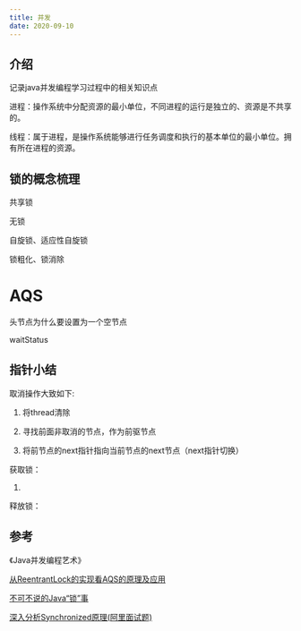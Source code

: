 ```yaml
---
title: 并发
date: 2020-09-10
---
```


## 介绍

记录java并发编程学习过程中的相关知识点

进程：操作系统中分配资源的最小单位，不同进程的运行是独立的、资源是不共享的。

线程：属于进程，是操作系统能够进行任务调度和执行的基本单位的最小单位。拥有所在进程的资源。


## 锁的概念梳理

共享锁


无锁


自旋锁、适应性自旋锁


锁粗化、锁消除

# AQS

头节点为什么要设置为一个空节点

waitStatus


## 指针小结

取消操作大致如下:

1. 将thread清除

2. 寻找前面非取消的节点，作为前驱节点

3. 将前节点的next指针指向当前节点的next节点（next指针切换）


获取锁：

1. 




释放锁：




## 参考

《Java并发编程艺术》

[从ReentrantLock的实现看AQS的原理及应用](https://tech.meituan.com/2019/12/05/aqs-theory-and-apply.html)

[不可不说的Java“锁”事](https://tech.meituan.com/2018/11/15/java-lock.html)


[深入分析Synchronized原理(阿里面试题)](https://www.cnblogs.com/aspirant/p/11470858.html)